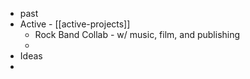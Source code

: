 - past
- Active - [[active-projects]]
	- Rock Band Collab - w/ music, film, and publishing
	-
- Ideas
-